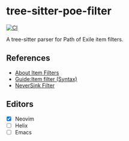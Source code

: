 # tree-sitter-poe-filter

[![CI][badge]](https://github.com/ObserverOfTime/tree-sitter-poe-filter/actions)

A tree-sitter parser for Path of Exile item filters.

## References

* [About Item Filters](https://www.pathofexile.com/item-filter/about)
* [Guide:Item filter (Syntax)](https://pathofexile.fandom.com/wiki/Guide:Item_filter#Syntax)
* [NeverSink Filter](https://github.com/NeverSinkDev/NeverSink-Filter)

## Editors

- [x] Neovim
- [ ] Helix
- [ ] Emacs

[badge]: https://badgen.net/github/checks/ObserverOfTime/tree-sitter-poe-filter?label=CI&icon=github
